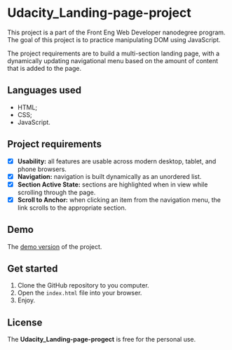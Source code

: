# Udacity_Landing-page-project
This project is a part of the Front Eng Web Developer nanodegree program. The goal of this project is to practice manipulating DOM using JavaScript.

The project requirements are to build a multi-section landing page, with a dynamically updating navigational menu based on the amount of content that is added to the page.

## Languages used
- HTML;
- CSS;
- JavaScript.

## Project requirements
- [x] **Usability:** all features are usable across modern desktop, tablet, and phone browsers.
- [x] **Navigation:** navigation is built dynamically as an unordered list.
- [x] **Section Active State:** sections are highlighted when in view while scrolling through the page.
- [x] **Scroll to Anchor:** when clicking an item from the navigation menu, the link scrolls to the appropriate section.

## Demo
The [demo version](https://nat-x7205.github.io/Udacity_Landing-page-project/) of the project.

## Get started
1. Clone the GitHub repository to you computer.
2. Open the `index.html` file into your browser.
3. Enjoy.

## License
The **Udacity_Landing-page-progect** is free for the personal use.
